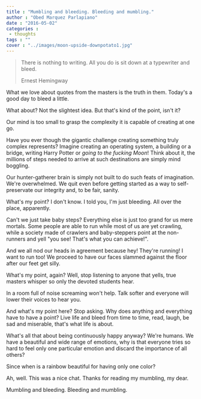 ```yaml
---
title : "Mumbling and bleeding. Bleeding and mumbling."
author : "Obed Marquez Parlapiano"
date : "2016-05-02"
categories : 
 - thoughts
tags : ""
cover : "../images/moon-upside-downpotato1.jpg"
---
```


> There is nothing to writing. All you do is sit down at a typewriter and bleed.
> 
> Ernest Hemingway

What we love about quotes from the masters is the truth in them. Today's a good day to bleed a little.

What about? Not the slightest idea. But that's kind of the point, isn't it?

Our mind is too small to grasp the complexity it is capable of creating at one go.

Have you ever though the gigantic challenge creating something truly complex represents? Imagine creating an operating system, a building or a bridge, writing Harry Potter or _going to the fucking Moon_! Think about it, the millions of steps needed to arrive at such destinations are simply mind boggling.

Our hunter-gatherer brain is simply not built to do such feats of imagination. We're overwhelmed. We quit even before getting started as a way to self-preservate our integrity and, to be fair, sanity.

What's my point? I don't know. I told you, I'm just bleeding. All over the place, apparently.

Can't we just take baby steps? Everything else is just too grand for us mere mortals. Some people are able to run while most of us are yet crawling, while a society made of crawlers and baby-steppers point at the non-runners and yell "you see! That's what you can achieve!".

And we all nod our heads in agreement because hey! They're running! I want to run too! We proceed to have our faces slammed against the floor after our feet get silly.

What's my point, again? Well, stop listening to anyone that yells, true masters whisper so only the devoted students hear.

In a room full of noise screaming won't help. Talk softer and everyone will lower their voices to hear you.

And what's my point here? Stop asking. Why does anything and everything have to have a point? Live life and bleed from time to time, read, laugh, be sad and miserable, that's what life is about.

What's all that about being continuously happy anyway? We're humans. We have a beautiful and wide range of emotions, why is that everyone tries so hard to feel only one particular emotion and discard the importance of all others?

Since when is a rainbow beautiful for having only one color?

Ah, well. This was a nice chat. Thanks for reading my mumbling, my dear.

Mumbling and bleeding. Bleeding and mumbling.
